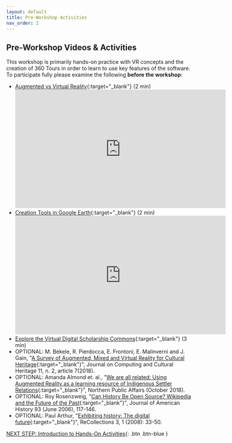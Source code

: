 ```yaml
---
layout: default
title: Pre-Workshop Activities
nav_order: 2
---
```

## Pre-Workshop Videos & Activities
This workshop is primarily hands-on practice with VR concepts and the creation of 360 Tours in order to learn to use key features of the software. To participate fully please examine the following **before the workshop**:

- [Augmented vs Virtual Reality](http://bit.ly/2R7SbZp){:target="_blank"} (2 min)<br>
  <iframe width="560" height="315" src="https://www.youtube.com/embed/vz0UUVDt2ps" title="YouTube video player" frameborder="0" allow="accelerometer; autoplay; clipboard-write; encrypted-media; gyroscope; picture-in-picture" allowfullscreen></iframe>
- [Creation Tools in Google Earth](https://bit.ly/2VbJ45){:target="_blank"} (2 min)<br>
  <iframe width="560" height="315" src="https://www.youtube.com/embed/e6pcznVAFWw" title="YouTube video player" frameborder="0" allow="accelerometer; autoplay; clipboard-write; encrypted-media; gyroscope; picture-in-picture" allowfullscreen></iframe>
- [Explore the Virtual Digital Scholarship Commons](https://bit.ly/2xeSbQ){:target="_blank"} (3 min)<br>
- OPTIONAL: M. Bekele, R. Pierdocca, E. Frontoni, E. Malinverni and J. Gain, "[A Survey of Augmented, Mixed and Virtual Reality for Cultural Heritage](http://pubs.cs.uct.ac.za/archive/00001287/){:target="_blank"}", Journal on Computing and Cultural Heritage 11, n. 2, article 7(2018).
- OPTIONAL: Amanda Almond et. al., "[We are all related: Using Augmented Reality as a learning resource of Indigenous Settler Relations](http://www.northernpublicaffairs.ca/index/volume-6-special-issue-2-connectivity-in-northern-indigenous-communities/we-are-all-related-using-augmented-reality-as-a-learning-resource-for-indigenous-settler-relations/){:target="_blank"}", Northern Public Affairs (October 2018).
- OPTIONAL: Roy Rosenzweig, "[Can History Be Open Source? Wikipedia and the Future of the Past](https://www.sfu.ca/cmns/courses/2012/801/1-Readings/Rosenzweig-%20Can%20history%20be%20open%20source%20.pdf){:target="_blank"}", Journal of American History 93 (June 2006), 117-146.
- OPTIONAL: Paul Arthur, "[Exhibiting history: The digital future](http://recollections.nma.gov.au/issues/vol_3_no_1/papers/){:target="_blank"}", ReCollections 3, 1 (2008): 33-50.

[NEXT STEP: Introduction to Hands-On Activities](activities-intro.html){: .btn .btn-blue }
